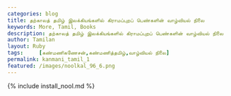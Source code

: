 ```yaml
---  
categories: blog  
title: தற்காலத் தமிழ் இலக்கியங்களில் கிராமப்புறப் பெண்களின் வாழ்வியல் நிலை
keywords: More, Tamil, Books  
description: தற்காலத் தமிழ் இலக்கியங்களில் கிராமப்புறப் பெண்களின் வாழ்வியல் நிலை
author: Tamilan  
layout: Ruby  
tags:     [கண்மணிகணேசன்,கண்மணித்தமிழ்,வாழ்வியல் நிலை]
permalink: kanmani_tamil_1  
featured: /images/noolkal_96_6.png  
---  
```

{% include install_nool.md %} 

